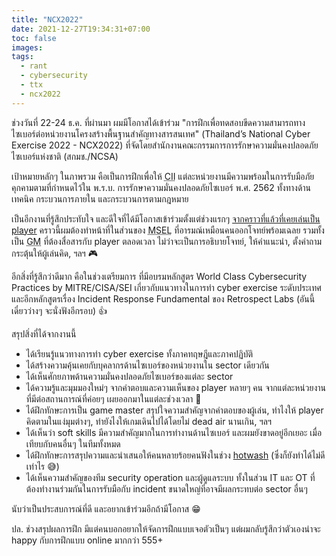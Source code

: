 ```yaml
---
title: "NCX2022"
date: 2021-12-27T19:34:31+07:00
toc: false
images:
tags:
  - rant
  - cybersecurity
  - ttx
  - ncx2022
---
```


ช่วงวันที่ 22-24 ธ.ค. ที่ผ่านมา ผมมีโอกาสได้เข้าร่วม "การฝึกเพื่อทดสอบขีดความสามารถทางไซเบอร์ต่อหน่วยงานโครงสร้างพื้นฐานสำคัญทางสารสนเทศ" (Thailand’s National Cyber Exercise 2022 - NCX2022) ที่จัดโดยสำนักงานคณะกรรมการการรักษาความมั่นคงปลอดภัยไซเบอร์แห่งชาติ (สกมช./NCSA)

เป้าหมายหลักๆ ในภาพรวม คือเป็นการฝึกเพื่อให้ <abbr title="Critical Information Infrastructure">CII</abbr> แต่ละหน่วยงานมีความพร้อมในการรับมือภัยคุกคามตามที่กำหนดไว้ใน พ.ร.บ. การรักษาความมั่นคงปลอดภัยไซเบอร์ พ.ศ. 2562 ทั้งทางด้านเทคนิค กระบวนการภายใน และกระบวนการตามกฎหมาย

เป็นอีกงานที่รู้สึกประทับใจ และดีใจที่ได้มีโอกาสเข้าร่วมตั้งแต่ช่วงแรกๆ [จากคราวที่แล้วที่เคยเล่นเป็น player](/posts/aprigf-bangkok-2017-cybersecurity-incident-role-play/) คราวนี้ผมต้องทำหน้าที่ในส่วนของ <abbr title="Master Scenario Event List">MSEL</abbr> ที่อารมณ์เหมือนคนออกโจทย์พร้อมเฉลย รวมทั้งเป็น <abbr title="Game Master">GM</abbr> ที่ต้องสื่อสารกับ player ตลอดเวลา ไม่ว่าจะเป็นการอธิบายโจทย์, ให้คำแนะนำ, ตั้งคำถามกระตุ้นให้ผู้เล่นคิด, ฯลฯ 🎮

อีกสิ่งที่รู้สึกว่าดีมาก คือในช่วงเตรียมการ ที่มีอบรมหลักสูตร World Class Cybersecurity Practices by MITRE/CISA/SEI เกี่ยวกับแนวทางในการทำ cyber exercise ระดับประเทศ และอีกหลักสูตรเรื่อง Incident Response Fundamental ของ Retrospect Labs (อันนี้เดี๋ยวว่างๆ จะนั่งฟังอีกรอบ) 👍

สรุปสิ่งที่ได้จากงานนี้

* ได้เรียนรู้แนวทางการทำ cyber exercise ทั้งภาคทฤษฎีและภาคปฏิบัติ
* ได้สร้างความคุ้นเคยกับบุคลากรด้านไซเบอร์ของหน่วยงานใน sector เดียวกัน
* ได้เห็นศักยภาพด้านความมั่นคงปลอดภัยไซเบอร์ของแต่ละ sector
* ได้ความรู้และมุมมองใหม่ๆ จากคำตอบและความเห็นของ player หลายๆ คน จากแต่ละหน่วยงาน ที่มีต่อสถานการณ์ที่ค่อยๆ เผยออกมาในแต่ละช่วงเวลา 🤩
* ได้ฝึกทักษะการเป็น game master สรุปใจความสำคัญจากคำตอบของผู้เล่น, ทำไงให้ player คิดตามในแง่มุมต่างๆ, ทำยังไงให้เกมเดินไปได้โดยไม่ dead air นานเกิน, ฯลฯ
* ได้เห็นว่า soft skills มีความสำคัญมากในการทำงานด้านไซเบอร์ และผมยังขาดอยู่อีกเยอะ เมื่อเทียบกับคนอื่นๆ ในทีมทั้งหมด
* ได้ฝึกทักษะการสรุปความและนำเสนอให้คนหลายร้อยคนฟังในช่วง [hotwash](https://en.wikipedia.org/wiki/Hotwash) (ซึ่งก็ยังทำได้ไม่ดีเท่าไร 😅)
* ได้เห็นความสำคัญของทีม security operation และผู้ดูแลระบบ ทั้งในส่วน IT และ OT ที่ต้องทำงานร่วมกันในการรับมือกับ incident ขนาดใหญ่ที่อาจมีผลกระทบต่อ sector อื่นๆ

นับว่าเป็นประสบการณ์ที่ดี และอยากเข้าร่วมอีกถ้ามีโอกาส 😁

ปล. ช่วงสรุปผลการฝึก มีแต่คนบอกอยากให้จัดการฝึกแบบเจอตัวเป็นๆ แต่ผมกลับรู้สึกว่าตัวเองน่าจะ happy กับการฝึกแบบ online มากกว่า 555+
